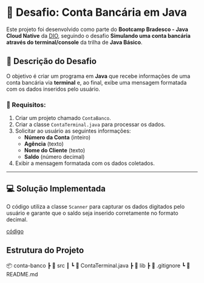 # 🚀 Desafio: Conta Bancária em Java

Este projeto foi desenvolvido como parte do **Bootcamp Bradesco - Java Cloud Native** da [DIO](https://www.dio.me), seguindo o desafio **Simulando uma conta bancária através do terminal/console** da trilha de **Java Básico**.

## 📝 Descrição do Desafio

O objetivo é criar um programa em **Java** que recebe informações de uma conta bancária via **terminal** e, ao final, exibe uma mensagem formatada com os dados inseridos pelo usuário.

### 📌 Requisitos:
1. Criar um projeto chamado `ContaBanco`.
2. Criar a classe `ContaTerminal.java` para processar os dados.
3. Solicitar ao usuário as seguintes informações:
   - **Número da Conta** (inteiro)
   - **Agência** (texto)
   - **Nome do Cliente** (texto)
   - **Saldo** (número decimal)
4. Exibir a mensagem formatada com os dados coletados.

---

## 💻 Solução Implementada

O código utiliza a classe `Scanner` para capturar os dados digitados pelo usuário e garante que o saldo seja inserido corretamente no formato decimal.

[código](https://github.com/romildo-feliciano/dio-trilha-java-basico/blob/main/conta-banco/src/ContaTerminal.java)

## Estrutura do Projeto
📦 conta-banco
 ┣ 📂 src
 ┃ ┗ 📜 ContaTerminal.java
 ┣ 📂 lib
 ┣ 📜 .gitignore
 ┗ 📜 README.md
